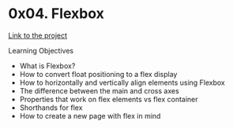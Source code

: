 # 0x04. Flexbox
[Link to the project](https://intranet.hbtn.io/projects/598)

Learning Objectives

- What is Flexbox?
- How to convert float positioning to a flex display
- How to horizontally and vertically align elements using Flexbox
- The difference between the main and cross axes
- Properties that work on flex elements vs flex container
- Shorthands for flex
- How to create a new page with flex in mind
